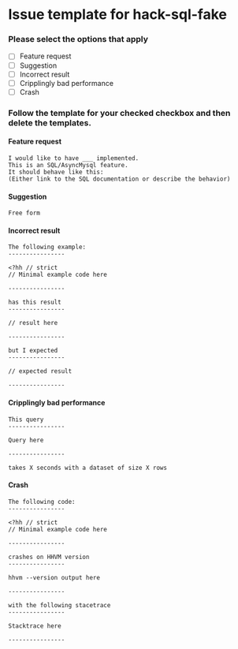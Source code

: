 # Issue template for hack-sql-fake

### Please select the options that apply

 - [ ] Feature request
 - [ ] Suggestion
 - [ ] Incorrect result
 - [ ] Cripplingly bad performance
 - [ ] Crash
 
### Follow the template for your checked checkbox and then delete the templates.
 
#### Feature request

```
I would like to have ___ implemented.
This is an SQL/AsyncMysql feature.
It should behave like this:
(Either link to the SQL documentation or describe the behavior)
```

#### Suggestion

```
Free form
```

#### Incorrect result

```
The following example:
----------------

<?hh // strict
// Minimal example code here

----------------

has this result
----------------

// result here

----------------

but I expected
----------------

// expected result

----------------
```

#### Cripplingly bad performance
```
This query
----------------

Query here

----------------

takes X seconds with a dataset of size X rows
```

#### Crash
```
The following code:
----------------

<?hh // strict
// Minimal example code here

----------------

crashes on HHVM version
----------------

hhvm --version output here

----------------

with the following stacetrace
----------------

Stacktrace here

----------------
```
